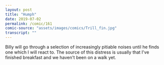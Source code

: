```yaml
---
layout: post
title: "Humph"
date: 2019-07-02
permalink: /comic/161
comic-source: "assets/images/comics/Trill_fin.jpg"
transcript: ""
---
```


Billy will go through a selection of increasingly pitiable noises until he finds one which I will react to. The source of this distress is usually that I've finished breakfast and we haven't been on a walk yet.
